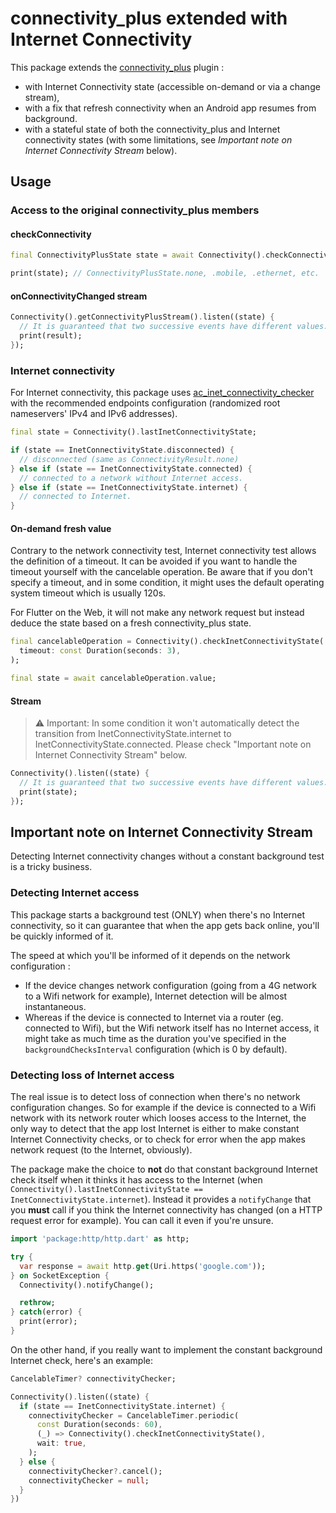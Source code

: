 # connectivity_plus extended with Internet Connectivity

This package extends the [connectivity_plus](https://pub.dev/packages/connectivity_plus) plugin :

- with Internet Connectivity state (accessible on-demand or via a change stream),
- with a fix that refresh connectivity when an Android app resumes from background.
- with a stateful state of both the connectivity_plus and Internet connectivity states (with some limitations, see *Important note on Internet Connectivity Stream* below).

## Usage

### Access to the original connectivity_plus members

#### checkConnectivity

```dart
final ConnectivityPlusState state = await Connectivity().checkConnectivityPlusState();

print(state); // ConnectivityPlusState.none, .mobile, .ethernet, etc.
```

#### onConnectivityChanged stream

```dart
Connectivity().getConnectivityPlusStream().listen((state) {
  // It is guaranteed that two successive events have different values.
  print(result);
});
```

### Internet connectivity

For Internet connectivity, this package uses [ac_inet_connectivity_checker](https://pub.dev/packages/ac_inet_connectivity_checker) with the recommended endpoints configuration (randomized root nameservers' IPv4 and IPv6 addresses).

```dart
final state = Connectivity().lastInetConnectivityState;

if (state == InetConnectivityState.disconnected) {
  // disconnected (same as ConnectivityResult.none)
} else if (state == InetConnectivityState.connected) {
  // connected to a network without Internet access.
} else if (state == InetConnectivityState.internet) {
  // connected to Internet.
}
```

#### On-demand fresh value

Contrary to the network connectivity test, Internet connectivity test allows the definition of a timeout. It can be avoided if you want to handle the timeout yourself with the cancelable operation. Be aware that if you don't specify a timeout, and in some condition, it might uses the default operating system timeout which is usually 120s.

For Flutter on the Web, it will not make any network request but instead deduce the state based on a fresh connectivity_plus state.

```dart
final cancelableOperation = Connectivity().checkInetConnectivityState(
  timeout: const Duration(seconds: 3),
);

final state = await cancelableOperation.value;
```

#### Stream

> ⚠ Important: In some condition it won't automatically detect the transition from InetConnectivityState.internet to InetConnectivityState.connected. Please check "Important note on Internet Connectivity Stream" below.

```dart
Connectivity().listen((state) {
  // It is guaranteed that two successive events have different values.
  print(state);
});
```

## Important note on Internet Connectivity Stream

Detecting Internet connectivity changes without a constant background test is a tricky business.

### Detecting Internet access

This package starts a background test (ONLY) when there's no Internet connectivity, so it can guarantee that when the app gets back online, you'll be quickly informed of it.

The speed at which you'll be informed of it depends on the network configuration :

- If the device changes network configuration (going from a 4G network to a Wifi network for example), Internet detection will be almost instantaneous.
- Whereas if the device is connected to Internet via a router (eg. connected to Wifi), but the Wifi network itself has no Internet access, it might take as much time as the duration you've specified in the `backgroundChecksInterval` configuration (which is 0 by default).

### Detecting loss of Internet access

The real issue is to detect loss of connection when there's no network configuration changes. So for example if the device is connected to a Wifi network with its network router which looses access to the Internet, the only way to detect that the app lost Internet is either to make constant Internet Connectivity checks, or to check for error when the app makes network request (to the Internet, obviously).

The package make the choice to **not** do that constant background Internet check itself when it thinks it has access to the Internet (when `Connectivity().lastInetConnectivityState == InetConnectivityState.internet`). Instead it provides a `notifyChange` that you **must** call if you think the Internet connectivity has changed (on a HTTP request error for example). You can call it even if you're unsure.

```dart
import 'package:http/http.dart' as http;

try {
  var response = await http.get(Uri.https('google.com'));
} on SocketException {
  Connectivity().notifyChange();

  rethrow;
} catch(error) {
  print(error);
}
```

On the other hand, if you really want to implement the constant background Internet check, here's an example:

```dart
CancelableTimer? connectivityChecker;

Connectivity().listen((state) {
  if (state == InetConnectivityState.internet) {
    connectivityChecker = CancelableTimer.periodic(
      const Duration(seconds: 60),
      (_) => Connectivity().checkInetConnectivityState(),
      wait: true,
    );
  } else {
    connectivityChecker?.cancel();
    connectivityChecker = null;
  }
})
```
